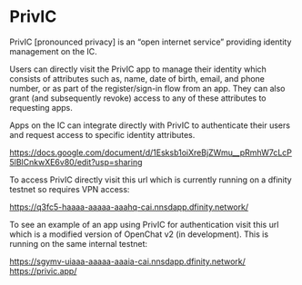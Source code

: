 # PrivIC

PrivIC [pronounced privacy] is an “open internet service” providing identity management on the IC. 

Users can directly visit the PrivIC app to manage their identity which consists of attributes such as, name, date of birth, email, and phone number, or as part of the register/sign-in flow from an app. They can also grant (and subsequently revoke) access to any of these attributes to requesting apps.

Apps on the IC can integrate directly with PrivIC to authenticate their users and request access to specific identity attributes.

https://docs.google.com/document/d/1Esksb1oiXreBjZWmu__pRmhW7cLcP5lBlCnkwXE6v80/edit?usp=sharing

To access PrivIC directly visit this url which is currently running on a dfinity testnet so requires VPN access:

https://q3fc5-haaaa-aaaaa-aaahq-cai.nnsdapp.dfinity.network/

To see an example of an app using PrivIC for authentication visit this url which is a modified version of OpenChat v2 (in development). This is running on the same internal testnet:

https://sgymv-uiaaa-aaaaa-aaaia-cai.nnsdapp.dfinity.network/
https://privic.app/

